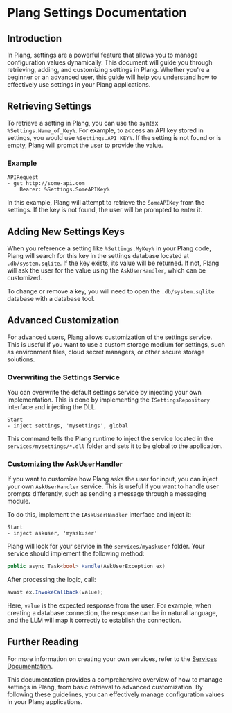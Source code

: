 ﻿# Plang Settings Documentation

## Introduction

In Plang, settings are a powerful feature that allows you to manage configuration values dynamically. This document will guide you through retrieving, adding, and customizing settings in Plang. Whether you're a beginner or an advanced user, this guide will help you understand how to effectively use settings in your Plang applications.

## Retrieving Settings

To retrieve a setting in Plang, you can use the syntax `%Settings.Name_of_Key%`. For example, to access an API key stored in settings, you would use `%Settings.API_KEY%`. If the setting is not found or is empty, Plang will prompt the user to provide the value.

### Example

```plang
APIRequest
- get http://some-api.com
    Bearer: %Settings.SomeAPIKey%
```

In this example, Plang will attempt to retrieve the `SomeAPIKey` from the settings. If the key is not found, the user will be prompted to enter it.

## Adding New Settings Keys

When you reference a setting like `%Settings.MyKey%` in your Plang code, Plang will search for this key in the settings database located at `.db/system.sqlite`. If the key exists, its value will be returned. If not, Plang will ask the user for the value using the `AskUserHandler`, which can be customized.

To change or remove a key, you will need to open the `.db/system.sqlite` database with a database tool.

## Advanced Customization

For advanced users, Plang allows customization of the settings service. This is useful if you want to use a custom storage medium for settings, such as environment files, cloud secret managers, or other secure storage solutions.

### Overwriting the Settings Service

You can overwrite the default settings service by injecting your own implementation. This is done by implementing the `ISettingsRepository` interface and injecting the DLL.

```plang
Start
- inject settings, 'mysettings', global
```

This command tells the Plang runtime to inject the service located in the `services/mysettings/*.dll` folder and sets it to be global to the application.

### Customizing the AskUserHandler

If you want to customize how Plang asks the user for input, you can inject your own `AskUserHandler` service. This is useful if you want to handle user prompts differently, such as sending a message through a messaging module.

To do this, implement the `IAskUserHandler` interface and inject it:

```plang
Start
- inject askuser, 'myaskuser'
```

Plang will look for your service in the `services/myaskuser` folder. Your service should implement the following method:

```csharp
public async Task<bool> Handle(AskUserException ex)
```

After processing the logic, call:

```csharp
await ex.InvokeCallback(value);
```

Here, `value` is the expected response from the user. For example, when creating a database connection, the response can be in natural language, and the LLM will map it correctly to establish the connection.

## Further Reading

For more information on creating your own services, refer to the [Services Documentation](./Services.md).

This documentation provides a comprehensive overview of how to manage settings in Plang, from basic retrieval to advanced customization. By following these guidelines, you can effectively manage configuration values in your Plang applications.